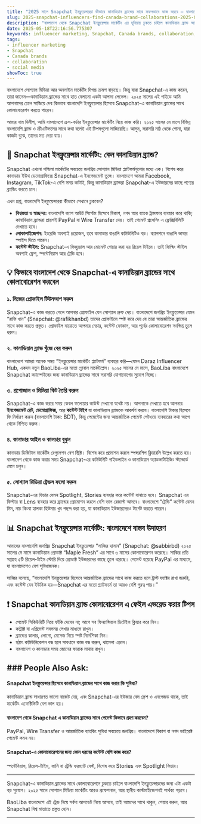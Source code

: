 ```yaml
---
title: "2025 সালে Snapchat ইনফ্লুয়েন্সাররা কীভাবে কানাডিয়ান ব্র্যান্ডের সাথে সফলভাবে কাজ করবে – বাংলাদেশি ইন্সাইডার গাইড"
slug: 2025-snapchat-influencers-find-canada-brand-collaborations-2025-05-18
description: "বাংলাদেশ থেকে Snapchat ইনফ্লুয়েন্সার মার্কেটিং এর দুনিয়ায় ঢুকতে চাইলে কানাডিয়ান ব্র্যান্ড আর সোশ্যাল মিডিয়া কোলাবোরেশনে কীভাবে এগোবেন? ২০২৫ সালের আপডেটেড, লোকাল, প্র্যাকটিক্যাল টিপস ও কেস স্টাডি নিয়ে পুরো গাইড।"
date: 2025-05-18T22:16:56.775307
keywords: influencer marketing, Snapchat, Canada brands, collaboration, social media
tags:
- influencer marketing
- Snapchat
- Canada brands
- collaboration
- social media
showToc: true
---
```


বাংলাদেশে সোশ্যাল মিডিয়া আর অনলাইন মার্কেটিং দিগন্ত ক্রমশ বাড়ছে। কিন্তু যারা Snapchat-এ কাজ করেন, তারা জানেন—কানাডিয়ান ব্র্যান্ডের সাথে হাত মেলানো একটা আলাদা লেভেল। ২০২৫ সালের এই গাইডে আমি আপনাদের ঢেলে সাজিয়ে দেব কিভাবে বাংলাদেশি ইনফ্লুয়েন্সার হিসেবে Snapchat-এ কানাডিয়ান ব্র্যান্ডের সাথে কোলাবোরেশন করতে পারেন।

আমার নাম দিলীপ, আমি বাংলাদেশে ক্রস-বর্ডার ইনফ্লুয়েন্সার মার্কেটিং নিয়ে কাজ করি। ২০২৫ সালের মে মাসে বিভিন্ন বাংলাদেশি ব্র্যান্ড ও ক্রীএটিভসের সাথে কথা বলেই এই টিপসগুলো সাজিয়েছি। আসুন, সরাসরি মাঠ থেকে শোনা, যারা কাজটা বুঝে, তাদের মত দেয়া যায়।

## 📢 Snapchat ইনফ্লুয়েন্সার মার্কেটিং: কেন কানাডিয়ান ব্র্যান্ড?

Snapchat এখনো পশ্চিমা মার্কেটের সবচেয়ে জনপ্রিয় সোশ্যাল মিডিয়া প্ল্যাটফর্মগুলোর মধ্যে এক। বিশেষ করে কানাডায় ইউথ ডেমোগ্রাফিক্সে Snapchat-এ ইনগেজমেন্ট তুঙ্গে। বাংলাদেশে আমরা Facebook, Instagram, TikTok-এ বেশি সময় কাটাই, কিন্তু কানাডিয়ান ব্র্যান্ডরা Snapchat-এ ইউজারদের কাছে পণ্যের ব্র্যান্ডিং করতে চান।

এখন প্রশ্ন, বাংলাদেশি ইনফ্লুয়েন্সাররা কীভাবে সেখানে ঢুকবেন?

- **বিশ্বস্ততা ও স্বাচ্ছন্দ্য:** বাংলাদেশি ক্যাশ আউট সিস্টেম হিসেবে বিকাশ, নগদ আর ব্যাংক ট্রান্সফার ব্যবহার করে থাকি; কানাডিয়ান ব্র্যান্ডরা প্রায়শই PayPal বা Wire Transfer দেয়। তাই পেমেন্ট প্রসেসিং এ ফ্লেক্সিবিলিটি দেখাতে হবে।  
- **লোকালাইজেশন:** ইংরেজি অবশ্যই প্রয়োজন, তবে কানাডার বাঙালি কমিউনিটিও বড়। ক্যাপশনে বাঙালি ভাষার স্পাইস দিতে পারেন।  
- **কন্টেন্ট স্টাইল:** Snapchat-এ ভিজ্যুয়াল আর মোমেন্ট শেয়ার করা হয় রিয়েল টাইমে। তাই ফিল্মিং স্টাইল অবশ্যই ফ্রেশ, স্পন্টেনিয়াস আর ট্রেন্ডি হবে।  

## 💡 কিভাবে বাংলাদেশ থেকে Snapchat-এ কানাডিয়ান ব্র্যান্ডের সাথে কোলাবোরেশন করবেন

### ১. নিজের প্রোফাইল টিউনআপ করুন

Snapchat-এ কাজ করতে গেলে আপনার প্রোফাইল যেন সোশ্যাল প্রুফ দেয়। বাংলাদেশে জনপ্রিয় ইনফ্লুয়েন্সার যেমন “রাফি খান” (Snapchat: @rafikhanbd) তাদের প্রোফাইলে স্পষ্ট করে দেয় যে তারা আন্তর্জাতিক ব্র্যান্ডের সাথে কাজ করতে প্রস্তুত। প্রোফাইল বায়োতে আপনার নেচার, কন্টেন্ট ফোকাস, আর পূর্বের কোলাবোরেশন সংক্ষিপ্ত তুলে ধরুন।

### ২. কানাডিয়ান ব্র্যান্ড খুঁজে বের করুন

বাংলাদেশে আমরা অনেক সময় “ইনফ্লুয়েন্সার মার্কেটিং প্ল্যাটফর্ম” ব্যবহার করি—যেমন Daraz Influencer Hub, একদম নতুন BaoLiba-এর মতো গ্লোবাল মার্কেটপ্লেস। ২০২৫ সালের মে মাসে, BaoLiba বাংলাদেশে Snapchat ক্যাম্পেইনের জন্য কানাডিয়ান ব্র্যান্ডের সাথে সরাসরি যোগাযোগের সুযোগ দিচ্ছে।  

### ৩. প্রপোজাল ও মিডিয়া কিট তৈরি করুন

Snapchat-এ কাজ করার সময় কেবল ফলোয়ার কাউন্ট দেখানো যথেষ্ট নয়। আপনাকে দেখাতে হবে আপনার **ইনগেজমেন্ট রেট, ডেমোগ্রাফিক্স,** আর **কন্টেন্ট টাইপ** যা কানাডিয়ান ব্র্যান্ডকে আকর্ষণ করবে। বাংলাদেশি টাকার হিসেবে ফি নির্ধারণ করুন (বাংলাদেশি টাকা: BDT), কিন্তু পেমেন্টের জন্য আন্তর্জাতিক পেমেন্ট গেটওয়ে ব্যবহারের কথা আগে থেকে নিশ্চিত করুন।

### ৪. কানাডার আইন ও কালচার বুঝুন

কানাডায় ডিজিটাল মার্কেটিং রেগুলেশন বেশ স্ট্রিক্ট। বিশেষ করে প্রমোশন করলে স্পন্সরশিপ ক্লিয়ারলি উল্লেখ করতে হয়। বাংলাদেশ থেকে কাজ করার সময় Snapchat-এর কমিউনিটি গাইডলাইন ও কানাডিয়ান অ্যাডভার্টাইজিং স্ট্যান্ডার্ড মেনে চলুন।

### ৫. সোশ্যাল মিডিয়া ট্রেন্ডস ফলো করুন

Snapchat-এর ফিচার যেমন Spotlight, Stories ব্যবহার করে কন্টেন্ট বানাতে হবে। Snapchat এর ফিল্টার বা Lens ব্যবহার করে ব্র্যান্ডের প্রোমোশন করলে বেশি ভাল রেজাল্ট আসবে। বাংলাদেশে “ট্রেন্ডি” কন্টেন্ট যেমন মিম, নাচ কিংবা হালকা হিউমার খুব পছন্দ করা হয়, যা কানাডিয়ান ইউজারদেরও টার্গেট করতে পারেন।

## 📊 Snapchat ইনফ্লুয়েন্সার মার্কেটিং: বাংলাদেশে বাস্তব উদাহরণ

আমাদের বাংলাদেশি জনপ্রিয় Snapchat ইনফ্লুয়েন্সার “সাব্বির হাসান” (Snapchat: @sabbirbd) ২০২৫ সালের মে মাসে কানাডিয়ান প্রোডাক্ট “Maple Fresh” এর সাথে ৩ মাসের কোলাবোরেশন করেছে। সাব্বির প্রতি সপ্তাহে ৫টি রিয়েল-টাইম স্টোরি দিয়ে প্রোডাক্ট ইউজারদের কাছে তুলে ধরেছে। পেমেন্ট হয়েছে PayPal এর মাধ্যমে, যা বাংলাদেশেও বেশ সুবিধাজনক। 

সাব্বির বলেছে, “বাংলাদেশি ইনফ্লুয়েন্সার হিসেবে আন্তর্জাতিক ব্র্যান্ডের সাথে কাজ করতে হলে ট্রাস্ট ফ্যাক্টর রাখা জরুরি, এবং কন্টেন্ট যেন ইউনিক হয়—Snapchat এর মতো প্ল্যাটফর্মে তা আরও বেশি গুরত্ব পায়।”

## ❗ Snapchat কানাডিয়ান ব্র্যান্ড কোলাবোরেশন এ ফেইল এভয়েড করার টিপস

- পেমেন্ট সিকিউরিটি নিয়ে ফাঁকি দেবেন না; আগে সব ফিন্যান্সিয়াল ডিটেইল ক্লিয়ার করে নিন।  
- কন্ট্রাক্ট বা এগ্রিমেন্ট সবসময় লেখার মাধ্যমে রাখুন।  
- ব্র্যান্ডের কালার, লোগো, মেসেজ নিয়ে স্পষ্ট নির্দেশিকা নিন।  
- হঠাৎ কমিউনিকেশন বন্ধ হলে সাবধানে কাজ বন্ধ করুন, ঝামেলা এড়ান।  
- বাংলাদেশ ও কানাডার সময় জোনের ফারাক মাথায় রাখুন।

## ### People Also Ask:  

#### Snapchat ইনফ্লুয়েন্সার হিসেবে কানাডিয়ান ব্র্যান্ডের সাথে কাজ করার কি সুবিধা?

কানাডিয়ান ব্র্যান্ড সাধারণত ভালো বাজেট দেয়, এবং Snapchat-এর ইউজার বেস ফ্রেশ ও এনগেজড থাকে, তাই মার্কেটিং এফেক্টিভিটি বেশ ভাল হয়।

#### বাংলাদেশ থেকে Snapchat এ কানাডিয়ান ব্র্যান্ডের সাথে পেমেন্ট কিভাবে গ্রহণ করবেন?

PayPal, Wire Transfer ও আন্তর্জাতিক ব্যাংকিং সুবিধা সবচেয়ে জনপ্রিয়। বাংলাদেশে বিকাশ বা নগদ ডাইরেক্ট পেমেন্ট কমন নয়।

#### Snapchat-এ কোলাবোরেশনের জন্য কোন ধরনের কন্টেন্ট বেশি কাজ করে?

স্পন্টেনিয়াস, রিয়েল-টাইম, ফানি বা ট্রেন্ডি ফরম্যাট বেস্ট, বিশেষ করে Stories এবং Spotlight ফিচার।  

---

Snapchat-এ কানাডিয়ান ব্র্যান্ডের সাথে কোলাবোরেশনে ঢুকতে চাইলে বাংলাদেশি ইনফ্লুয়েন্সারদের জন্য এটা একটা বড় সুযোগ। ২০২৫ সালে সোশ্যাল মিডিয়া মার্কেটিং আরও প্রফেশনাল, আর স্থানীয় কাস্টমাইজেশনই পার্থক্য গড়বে।

BaoLiba বাংলাদেশে এই ট্রেন্ড নিয়ে সর্বদা আপডেট নিয়ে আসবে, তাই আমদের সাথে থাকুন, শেয়ার করুন, আর Snapchat বিশ্ব মাতাতে প্রস্তুত হোন।  

---